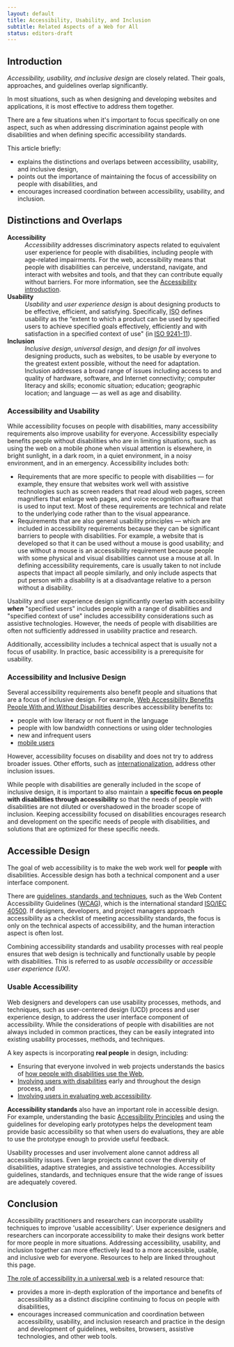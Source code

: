 ```yaml
---
layout: default
title: Accessibility, Usability, and Inclusion
subtitle: Related Aspects of a Web for All
status: editors-draft
---
```


  <h2 id="introduction" class="no-display">Introduction</h2>
  <p><em>Accessibility, usability, and inclusive design</em> are closely related. Their goals, approaches, and guidelines overlap significantly.</p>
  <p>In most situations, such as when designing and developing websites and applications, it is most effective to address them together.</p>
  <p>There are a few situations when it's important to focus specifically on one aspect, such as when addressing discrimination against people with disabilities and when defining specific accessibility standards.</p>
  <p>This article briefly:</p>
  <ul>
    <li>explains the distinctions and overlaps between accessibility, usability, and inclusive design,</li>
    <li>points out the importance of maintaining the focus of accessibility on people with disabilities, and</li>
    <li>encourages increased coordination between accessibility, usability, and inclusion.</li>
  </ul>

  <h2 id="terms">Distinctions and Overlaps</h2>
  <dl>
    <dt id="accessibility"><strong>Accessibility</strong></dt>
      <dd><em>Accessibility</em> addresses discriminatory aspects   related to equivalent user experience for people with disabilities,   including people with age-related impairments. For the web,   accessibility means that people with disabilities can perceive,   understand, navigate, and interact with websites and tools, and that   they can contribute equally without barriers. For more information, see the <a href="https://www.w3.org/standards/webdesign/accessibility">Accessibility introduction</a>.</dd>
    <dt id="usability"><strong>Usability</strong></dt>
      <dd><em>Usability</em> and <em>user experience design </em>is about designing products to be   effective, efficient, and satisfying. Specifically, <acronym title="International Organization for Standardization">ISO</acronym> defines usability as the &ldquo;extent to which a product can be used by specified users to achieve specified goals effectively, efficiently and with satisfaction in a specified context of use&quot; (in <a href="http://www.iso.org/iso/catalogue_detail.htm?csnumber=16883">ISO 9241-11</a>).</dd>
    <dt id="inclusion"><strong>Inclusion</strong></dt>
      <dd><em>Inclusive design</em>, <em>universal design</em>, and <em>design for all</em> involves designing products, such as websites, to be usable by everyone to the greatest extent possible, without the need for  adaptation. Inclusion addresses a broad range of issues including access to and  quality of hardware, software, and Internet connectivity; computer literacy and skills; economic situation; education; geographic location; and language &mdash; as well as age and disability.</dd>
  </dl>

  <h3 id="accessible-usable">Accessibility and Usability</h3>
  <p>While accessibility focuses on people with disabilities, many accessibility requirements also improve usability for everyone. Accessibility especially benefits people without disabilities who are in limiting situations, such as using the web on a mobile phone when visual attention is elsewhere, in bright sunlight, in a dark room, in a quiet environment, in a noisy environment, and in an emergency. Accessibility includes both:</p>
  <ul>
    <li>Requirements that are more specific to people with disabilities &mdash; for example, they ensure that websites work well with assistive technologies such as screen readers that read aloud web pages, screen magnifiers that enlarge web pages, and voice recognition software that is used to input text. Most of these requirements are technical and relate to the underlying code rather than to the visual appearance.</li>
    <li>Requirements that are also general usability principles &mdash; which are included in accessibility requirements because they can be significant barriers to people with disabilities. For example, a website that is developed so that it can be used without a mouse is good usability; and use without a mouse is an accessibility requirement because people with some physical and visual disabilities cannot use a mouse at all. In defining accessibility requirements, care is usually taken to not include aspects that impact all people similarly, and only include aspects that put person with a disability is at a disadvantage relative to a person without a disability.</li>
  </ul>
  <p>Usability and user experience design significantly overlap with accessibility <em><strong>when</strong></em> &quot;specified users&quot; includes people with a range of disabilities and &quot;specified context of use&quot; includes accessibility considerations such as assistive technologies. However, the needs of people with disabilities are often not sufficiently addressed in usability practice and research.</p>
  <p>Additionally, accessibility includes a technical aspect that is usually not a focus of usability. In practice, basic accessibility is a prerequisite for usability.</p>

  <h3 id="inclusive-design">Accessibility and Inclusive Design</h3>
  <p>Several accessibility requirements also benefit people and situations that are a focus of inclusive design. For example, <a href="https://www.w3.org/WAI/bcase/soc#groups">Web Accessibility Benefits People With and <em>Without</em> Disabilities</a> describes accessibility benefits to:</p>
  <ul>
    <li>people with low literacy or not fluent in the language</li>
    <li>people with low bandwidth connections or using older technologies</li>
    <li>new and infrequent users</li>
    <li><a href="https://www.w3.org/WAI/mobile/overlap">mobile  users</a></li>
  </ul>
  <p>However, accessibility focuses on disability and does not try to address broader issues. Other efforts, such as <a href="https://www.w3.org/International/">internationalization</a>, address other inclusion issues.</p>
  <p>While people with disabilities are generally included in the scope of inclusive design, it is important to also maintain  a <strong>specific focus on people with disabilities through accessibility</strong> so that the needs of people with disabilities are not diluted or overshadowed in the broader scope of inclusion. Keeping accessibility focused on disabilities encourages research and development  on the specific needs of people with disabilities, and solutions that are  optimized for these specific needs.</p>

  <h2 id="accessible-design">Accessible Design</h2>
  <p>The goal of web accessibility is to make the web work well for <strong>people</strong> with disabilities. Accessible design has both a technical component and a user interface component.</p>
  <p>There are <a href="https://www.w3.org/WAI/guid-tech.html">guidelines, standards, and techniques</a>, such as the Web Content Accessibility Guidelines (<a href="http://www.w3.org/WAI/intro/wcag">WCAG</a>), which is the international standard <a href="https://www.w3.org/blog/2012/10/wcag-20-is-now-also-isoiec-405/">ISO/IEC 40500</a>. If designers, developers, and project managers approach accessibility as a checklist of meeting accessibility standards, the focus is only on the  technical aspects of accessibility, and the human interaction aspect is often lost.</p>
  <p>Combining accessibility standards and usability processes with real people ensures that web design is technically and functionally usable by people with disabilities. This is referred to as <em>usable accessibility</em> or <em>accessible user experience (UX)</em>.</p>

  <h3 id="usable-accessibility">Usable Accessibility</h3>
  <p>Web designers and developers can use usability processes, methods, and techniques, such as user-centered design (UCD) process and user experience design, to address the user interface component of accessibility. While the considerations of people with disabilities are not always included in common practices, they can be easily integrated into existing usability processes, methods, and techniques.</p>
  <p>A key aspects is incorporating <strong>real people</strong> in design, including:</p>
  <ul>
    <li>Ensuring that everyone involved in web projects understands the basics of <a href="https://www.w3.org/WAI/intro/people-use-web">how people with disabilities use the Web</a>,</li>
    <li><a href="https://www.w3.org/WAI/users/involving">Involving users with disabilities</a> early and throughout the design process, and </li>
    <li><a href="https://www.w3.org/WAI/eval/users.html">Involving users in evaluating web accessibility</a>.</li>
  </ul>
  <p id="technical-standards"><strong>Accessibility standards</strong> also have an important role in accessible design. For example, understanding the basic <a href="https://www.w3.org/WAI/intro/people-use-web/principles">Accessibility Principles</a> and using the guidelines for developing early prototypes helps the development team provide basic accessibility so that when users do evaluations, they are able to use the prototype enough to provide useful feedback.</p>
  <p>Usability processes and user involvement alone cannot address all accessibility issues. Even large projects cannot cover the diversity of disabilities, adaptive strategies, and assistive technologies. Accessibility guidelines, standards, and techniques ensure that the wide range of issues are adequately covered.</p>

  <h2 id="conclusion">Conclusion</h2>
  <p>Accessibility practitioners and researchers can incorporate usability techniques to improve 'usable accessibility'. User experience designers and researchers can incorporate accessibility to make their designs work better for more people in more situations. Addressing accessibility, usability, and inclusion together can more effectively lead to a more accessible, usable, and inclusive web for everyone. Resources to help are linked throughout this page.</p>
  <p><a href="http://dspace.mit.edu/handle/1721.1/88013">The role of accessibility in a universal web</a> is a related resource that:</p>
  <ul>
    <li>provides a more in-depth exploration of the importance and benefits of accessibility as a distinct discipline continuing to focus on people with disabilities,</li>
    <li>encourages increased communication and coordination between accessibility, usability, and inclusion research and practice in the design and development of guidelines, websites, browsers, assistive technologies, and other web  tools.</li>
  </ul>
